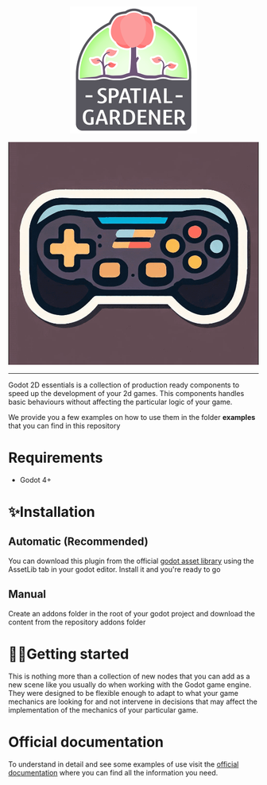 <p align="center">
	<img width="256px" src="https://raw.githubusercontent.com/dreadpon/godot_spatial_gardener_media/main/readme/rdm_logo.png" alt="Plugin logo" />
</p>

![godot plugin icon](godot_plugin_icon.PNG)

- - -

Godot 2D essentials is a collection of production ready components to speed up the development of your 2d games. This components handles basic behaviours without affecting the particular logic of your game.

We provide you a few examples on how to use them in the folder **examples** that you can find in this repository

# Requirements
- Godot 4+

# ✨Installation
## Automatic (Recommended)
You can download this plugin from the official [godot asset library](https://godotengine.org/asset-library/asset) using the AssetLib tab in your godot editor. Install it and you're ready to go
##  Manual 
Create an addons folder in the root of your godot project and download the content from the repository addons folder
# 🐱‍🏍Getting started
This is nothing more than a collection of new nodes that you can add as a new scene like you usually do when working with the Godot game engine. They were designed to be flexible enough to adapt to what your game mechanics are looking for and not intervene in decisions that may affect the implementation of the mechanics of your particular game.
# Official documentation
To understand in detail and see some examples of use visit the [official documentation](https://godot-essentials.gitbook.io/addons-documentation/) where you can find all the information you need.
